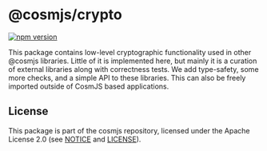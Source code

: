 # @cosmjs/crypto

[![npm version](https://img.shields.io/npm/v/@cosmjs/crypto.svg)](https://www.npmjs.com/package/@cosmjs/crypto)

This package contains low-level cryptographic functionality used in other
@cosmjs libraries. Little of it is implemented here, but mainly it is a curation
of external libraries along with correctness tests. We add type-safety, some
more checks, and a simple API to these libraries. This can also be freely
imported outside of CosmJS based applications.

## License

This package is part of the cosmjs repository, licensed under the Apache
License 2.0 (see
[NOTICE](https://github.com/CosmWasm/cosmjs/blob/master/NOTICE) and
[LICENSE](https://github.com/CosmWasm/cosmjs/blob/master/LICENSE)).
